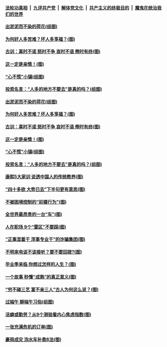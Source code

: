 

####  [法轮功真相](../../../../basic/blob/master/README.md?t=06291403) &nbsp;|&nbsp; [九评共产党](../../../../9ping.md/blob/master/README.md?t=06291403) &nbsp;|&nbsp; [解体党文化](../../../../jtdwh.md/blob/master/README.md?t=06291403)  &nbsp;|&nbsp; [共产主义的终极目的](../../../../gczydzjmd.md/blob/master/README.md?t=06291403) &nbsp;|&nbsp; [魔鬼在统治我们的世界](../../../../mgztzwmdsj.md/blob/master/README.md?t=06291403) 

#### [出淤泥而不染的荷花(组图)](../pages/p8/937863.md?t=06291403) 

#### [为何好人多苦难？坏人多享福？(图)](../pages/p8/937938.md?t=06291403) 

#### [古训：喜时不诺 怒时不争 哀时不语 倦时有终(图)](../pages/p8/937482.md?t=06291403) 

#### [这一定是亲情！(图)](../pages/p8/937905.md?t=06291403) 

#### [“心不慌”小镇(组图)](../pages/p8/937484.md?t=06291403) 

#### [投资名言：“人多的地方不要去”是真的吗？(组图)](../pages/p8/937855.md?t=06291403) 

#### [出淤泥而不染的荷花(组图)](../pages/p8/937863.md?t=06291403) 

#### [为何好人多苦难？坏人多享福？(图)](../pages/p8/937938.md?t=06291403) 

#### [古训：喜时不诺 怒时不争 哀时不语 倦时有终(图)](../pages/p8/937482.md?t=06291403) 

#### [这一定是亲情！(图)](../pages/p8/937905.md?t=06291403) 

#### [“心不慌”小镇(组图)](../pages/p8/937484.md?t=06291403) 

#### [投资名言：“人多的地方不要去”是真的吗？(组图)](../pages/p8/937855.md?t=06291403) 

#### [康熙5大家训 说透中国人的传统教养(图)](../pages/p8/937696.md?t=06291403) 

#### [“四十多欲 大势已去”下半句更有意思(图)](../pages/p8/937811.md?t=06291403) 

#### [不被困境控制的“前摄行为”(图)](../pages/p8/937145.md?t=06291403) 

#### [全世界最昂贵的一台“车”(图)](../pages/p8/937477.md?t=06291403) 

#### [人在职场 9个“雷区”不要踩(图)](../pages/p8/937766.md?t=06291403) 

#### [“正事混着干 浑事专业干”的诈骗集团(图)](../pages/p8/937732.md?t=06291403) 

#### [不明来电该不该接听？要不要回拨?(图)](../pages/p8/936929.md?t=06291403) 

#### [毕业季来临 你想过怎样的人生？(图)](../pages/p8/937661.md?t=06291403) 

#### [一个故事 秒懂“成熟”的真正意义(图)](../pages/p8/936405.md?t=06291403) 

#### [“穷不碰三艺 富不亲三人”古人为何这么说？(图)](../pages/p8/937602.md?t=06291403) 

#### [过端午 聊端午习俗(组图)](../pages/p8/937246.md?t=06291403) 

#### [洁癖或勤劳？从9个测验看内心焦虑指数(图)](../pages/p8/937558.md?t=06291403) 

#### [一张充满危机的订单(图)](../pages/p8/936981.md?t=06291403) 

#### [豪雨成灾 泡水车补救8法(图)](../pages/p8/937526.md?t=06291403) 

